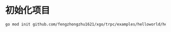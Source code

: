 # 初始化项目
```sh
go mod init github.com/fengzhongzhu1621/xgo/trpc/examples/helloworld/helloworld/cmd/client
```
